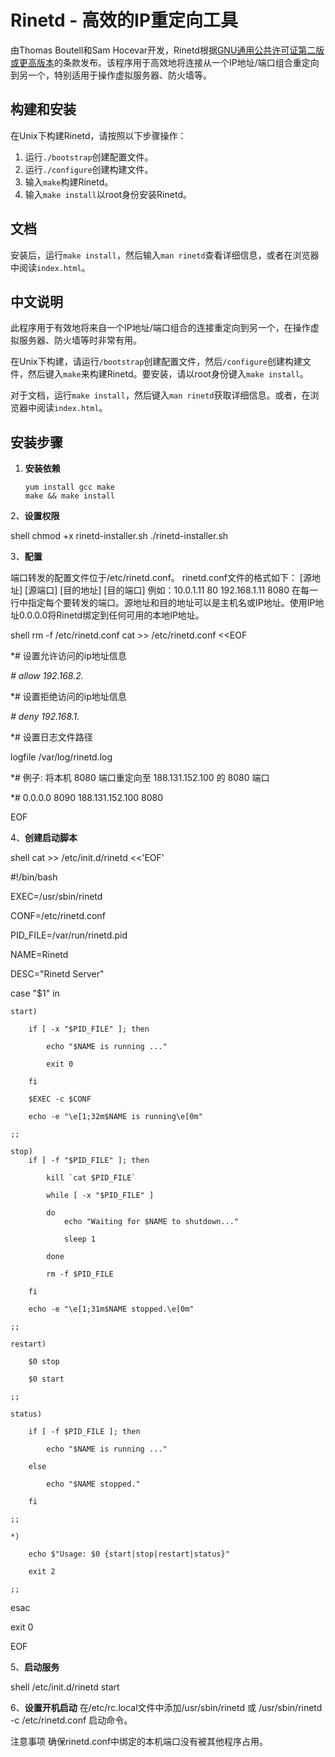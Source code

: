 # Rinetd - 高效的IP重定向工具

由Thomas Boutell和Sam Hocevar开发，Rinetd根据[GNU通用公共许可证第二版或更高版本](https://www.gnu.org/licenses/gpl-2.0.html)的条款发布。该程序用于高效地将连接从一个IP地址/端口组合重定向到另一个，特别适用于操作虚拟服务器、防火墙等。

## 构建和安装

在Unix下构建Rinetd，请按照以下步骤操作：

1. 运行`./bootstrap`创建配置文件。
2. 运行`./configure`创建构建文件。
3. 输入`make`构建Rinetd。
4. 输入`make install`以root身份安装Rinetd。

## 文档

安装后，运行`make install`，然后输入`man rinetd`查看详细信息，或者在浏览器中阅读`index.html`。

## 中文说明

此程序用于有效地将来自一个IP地址/端口组合的连接重定向到另一个，在操作虚拟服务器、防火墙等时非常有用。

在Unix下构建，请运行`/bootstrap`创建配置文件，然后`/configure`创建构建文件，然后键入`make`来构建Rinetd。要安装，请以root身份键入`make install`。

对于文档，运行`make install`，然后键入`man rinetd`获取详细信息。或者，在浏览器中阅读`index.html`。

## 安装步骤

1. **安装依赖**
   ```shell
   yum install gcc make
   make && make install
   
2、**设置权限**

shell
chmod +x rinetd-installer.sh
./rinetd-installer.sh

3、**配置**

端口转发的配置文件位于/etc/rinetd.conf。
rinetd.conf文件的格式如下：
[源地址] [源端口] [目的地址] [目的端口]
例如：10.0.1.11 80 192.168.1.11 8080
在每一行中指定每个要转发的端口。源地址和目的地址可以是主机名或IP地址。使用IP地址0.0.0.0将Rinetd绑定到任何可用的本地IP地址。


shell
rm -f /etc/rinetd.conf
cat >> /etc/rinetd.conf <<EOF

*# 设置允许访问的ip地址信息

*# allow 192.168.2.*

*# 设置拒绝访问的ip地址信息

*# deny 192.168.1.*

*# 设置日志文件路径

logfile /var/log/rinetd.log

*# 例子: 将本机 8080 端口重定向至 188.131.152.100 的 8080 端口

*# 0.0.0.0 8090 188.131.152.100 8080

EOF

4、**创建启动脚本**

shell
cat >> /etc/init.d/rinetd <<'EOF'

#!/bin/bash

EXEC=/usr/sbin/rinetd

CONF=/etc/rinetd.conf

PID_FILE=/var/run/rinetd.pid

NAME=Rinetd

DESC="Rinetd Server"

case "$1" in

    start)
    
        if [ -x "$PID_FILE" ]; then
        
            echo "$NAME is running ..."
            
            exit 0
            
        fi

        $EXEC -c $CONF

        echo -e "\e[1;32m$NAME is running\e[0m"
        
    ;;
    
    stop)
        if [ -f "$PID_FILE" ]; then
        
            kill `cat $PID_FILE`

            while [ -x "$PID_FILE" ]
            
            do
                echo "Waiting for $NAME to shutdown..."  
                
                sleep 1
                
            done

            rm -f $PID_FILE
            
        fi

        echo -e "\e[1;31m$NAME stopped.\e[0m"
        
    ;;
    
    restart)
    
        $0 stop
        
        $0 start
        
    ;;
    
    status)
    
        if [ -f $PID_FILE ]; then
        
            echo "$NAME is running ..."
            
        else
        
            echo "$NAME stopped."
            
        fi
        
    ;;
    
    *)
    
        echo $"Usage: $0 {start|stop|restart|status}"
        
        exit 2
        
    ;;
    
esac

exit 0

EOF


5、**启动服务**

shell
/etc/init.d/rinetd start

6、**设置开机启动**
在/etc/rc.local文件中添加/usr/sbin/rinetd 或 /usr/sbin/rinetd -c /etc/rinetd.conf 启动命令。

注意事项
确保rinetd.conf中绑定的本机端口没有被其他程序占用。

